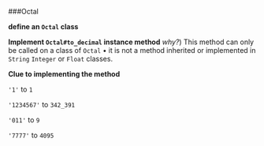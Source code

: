 ###Octal

**define an `Octal` class**

**Implement `Octal#to_decimal` instance method**
*why?*)
This method can only be called on a class of `Octal`
• it is not a method inherited or implemented in `String` `Integer` or `Float` classes.

**Clue to implementing the method**

`'1'` to `1`

`'1234567'` to `342_391`

`'011'` to `9`

`'7777'` to `4095`